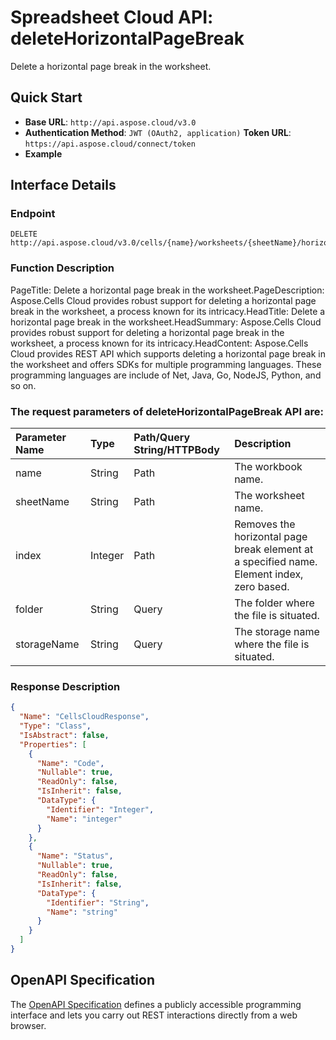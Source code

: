 
# **Spreadsheet Cloud API: deleteHorizontalPageBreak**

Delete a horizontal page break in the worksheet. 


## **Quick Start**

- **Base URL**: `http://api.aspose.cloud/v3.0`
- **Authentication Method**: `JWT (OAuth2, application)`  **Token URL**: `https://api.aspose.cloud/connect/token`
- **Example** 

## **Interface Details**

### **Endpoint** 

```
DELETE http://api.aspose.cloud/v3.0/cells/{name}/worksheets/{sheetName}/horizontalpagebreaks/{index}
```
### **Function Description**
PageTitle: Delete a horizontal page break in the worksheet.PageDescription: Aspose.Cells Cloud provides robust support for deleting a horizontal page break in the worksheet, a process known for its intricacy.HeadTitle: Delete a horizontal page break in the worksheet.HeadSummary: Aspose.Cells Cloud provides robust support for deleting a horizontal page break in the worksheet, a process known for its intricacy.HeadContent: Aspose.Cells Cloud provides REST API which supports deleting a horizontal page break in the worksheet and offers SDKs for multiple programming languages. These programming languages are include of Net, Java, Go, NodeJS, Python, and so on.

### The request parameters of **deleteHorizontalPageBreak** API are: 

| Parameter Name | Type | Path/Query String/HTTPBody | Description | 
| :- | :- | :- |:- | 
|name|String|Path|The workbook name.|
|sheetName|String|Path|The worksheet name.|
|index|Integer|Path|Removes the horizontal page break element at a specified name. Element index, zero based.|
|folder|String|Query|The folder where the file is situated.|
|storageName|String|Query|The storage name where the file is situated.|

### **Response Description**
```json
{
  "Name": "CellsCloudResponse",
  "Type": "Class",
  "IsAbstract": false,
  "Properties": [
    {
      "Name": "Code",
      "Nullable": true,
      "ReadOnly": false,
      "IsInherit": false,
      "DataType": {
        "Identifier": "Integer",
        "Name": "integer"
      }
    },
    {
      "Name": "Status",
      "Nullable": true,
      "ReadOnly": false,
      "IsInherit": false,
      "DataType": {
        "Identifier": "String",
        "Name": "string"
      }
    }
  ]
}
```


## OpenAPI Specification

The [OpenAPI Specification](https://reference.aspose.cloud/cells/#/PageBreaksController/DeleteHorizontalPageBreak) defines a publicly accessible programming interface and lets you carry out REST interactions directly from a web browser.
